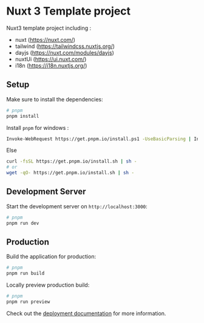 # Nuxt 3 Template project

Nuxt3 template project including :
- nuxt (https://nuxt.com/)
- tailwind (https://tailwindcss.nuxtjs.org/)
- dayjs (https://nuxt.com/modules/dayjs)
- nuxtUi (https://ui.nuxt.com/)
- i18n (https://i18n.nuxtjs.org/)

## Setup

Make sure to install the dependencies:

```bash
# pnpm
pnpm install

```

Install `pnpm` for windows :
```bash
Invoke-WebRequest https://get.pnpm.io/install.ps1 -UseBasicParsing | Invoke-Expression
```
Else
```bash
curl -fsSL https://get.pnpm.io/install.sh | sh -
# or
wget -qO- https://get.pnpm.io/install.sh | sh -
``` 

## Development Server

Start the development server on `http://localhost:3000`:

```bash
# pnpm
pnpm run dev
```

## Production

Build the application for production:

```bash
# pnpm
pnpm run build
```

Locally preview production build:

```bash
# pnpm
pnpm run preview
```

Check out the [deployment documentation](https://nuxt.com/docs/getting-started/deployment) for more information.
